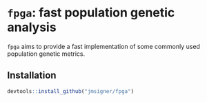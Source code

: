 # `fpga`: fast population genetic analysis

`fpga` aims to provide a fast implementation of some commonly used population genetic metrics. 


## Installation

```R
devtools::install_github("jmsigner/fpga")
```

